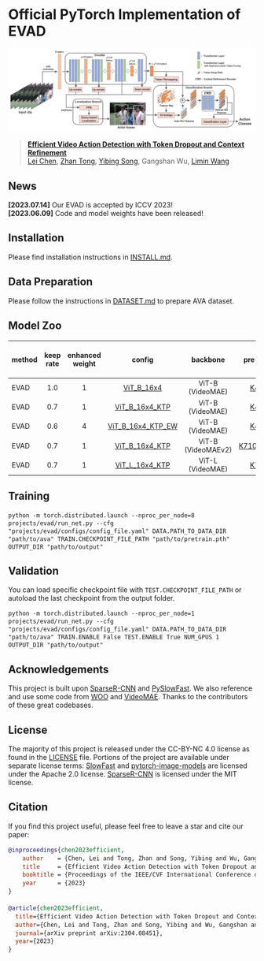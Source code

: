 # Official PyTorch Implementation of EVAD

![EVAD Framework](figs/evad.jpg)

> [**Efficient Video Action Detection with Token Dropout and Context Refinement**](https://arxiv.org/abs/2304.08451)<br>[Lei Chen](https://github.com/MiaSanLei), [Zhan Tong](https://github.com/yztongzhan), [Yibing Song](https://ybsong00.github.io/), Gangshan Wu, [Limin Wang](http://wanglimin.github.io/)<br>

## News
**[2023.07.14]**  Our EVAD is accepted by ICCV 2023! <br>
**[2023.06.09]**  Code and model weights have been released! <br>

## Installation

Please find installation instructions in [INSTALL.md](INSTALL.md). 

## Data Preparation

Please follow the instructions in [DATASET.md](slowfast/datasets/DATASET.md) to prepare AVA dataset.

## Model Zoo

| method | keep rate | enhanced weight |                            config                            |      backbone      |                          pre-train                           | #frame x sample rate | GFLOPs | mAP  |                            model                             |
| ------ | :-------: | :-------------: | :----------------------------------------------------------: | :----------------: | :----------------------------------------------------------: | :------------------: | :----: | :--: | :----------------------------------------------------------: |
| EVAD   |    1.0    |        1        |     [ViT_B_16x4](projects/evad/configs/ViT_B_16x4.yaml)      |  ViT-B (VideoMAE)  | [K400](https://drive.google.com/file/d/1391ekf5OluiHzV9-rnk5Ip-Cw2ySsTQv/view?usp=sharing) |         16x4         |  425   | 32.1 | [link](https://drive.google.com/file/d/1gBqYhNmE0RBidSfG-QSaU1ur_hwv1i2u/view?usp=sharing) |
| EVAD   |    0.7    |        1        | [ViT_B_16x4_KTP](projects/evad/configs/ViT_B_16x4_KTP.yaml)  |  ViT-B (VideoMAE)  | [K400](https://drive.google.com/file/d/1391ekf5OluiHzV9-rnk5Ip-Cw2ySsTQv/view?usp=sharing) |         16x4         |  243   | 32.3 | [link](https://drive.google.com/file/d/1cvFLZNuP6jfGSkE7UCdI1cJTennqXsMS/view?usp=sharing) |
| EVAD   |    0.6    |        4        | [ViT_B_16x4_KTP_EW](projects/evad/configs/ViT_B_16x4_KTP_EW.yaml) |  ViT-B (VideoMAE)  | [K400](https://drive.google.com/file/d/1391ekf5OluiHzV9-rnk5Ip-Cw2ySsTQv/view?usp=sharing) |         16x4         |  209   | 31.8 | [link](https://drive.google.com/file/d/1toUWQTQz1SlkZ0k2_AC5l58-GfNpbZTw/view?usp=sharing) |
| EVAD   |    0.7    |        1        | [ViT_B_16x4_KTP](projects/evad/configs/ViT_B_16x4_KTP.yaml)  | ViT-B (VideoMAEv2) | [K710+K400](https://drive.google.com/file/d/1-4z8mj5R3NonMhS6YcndUjncv4gvP86-/view?usp=sharing) |         16x4         |  243   | 37.7 | [link](https://drive.google.com/file/d/1Sy2vIRNEGFA507s4Ar_TRiqyJHT7e0mg/view?usp=sharing) |
| EVAD   |    0.7    |        1        | [ViT_L_16x4_KTP](projects/evad/configs/ViT_L_16x4_KTP.yaml)  |  ViT-L (VideoMAE)  | [K700](https://drive.google.com/file/d/1SZ_TfsigcCvEMxdaAmtHBLNEkjEuLalU/view?usp=sharing) |         16x4         |  737   | 39.7 | [link](https://drive.google.com/file/d/1FVosE4p27a4GDwG_PNYtGbkupx4vGOi-/view?usp=sharing) |

## Training

```
python -m torch.distributed.launch --nproc_per_node=8 projects/evad/run_net.py --cfg "projects/evad/configs/config_file.yaml" DATA.PATH_TO_DATA_DIR "path/to/ava" TRAIN.CHECKPOINT_FILE_PATH "path/to/pretrain.pth" OUTPUT_DIR "path/to/output"
```

## Validation

You can load specific checkpoint file with `TEST.CHECKPOINT_FILE_PATH` or autoload the last checkpoint from the output folder.

```
python -m torch.distributed.launch --nproc_per_node=1 projects/evad/run_net.py --cfg "projects/evad/configs/config_file.yaml" DATA.PATH_TO_DATA_DIR "path/to/ava" TRAIN.ENABLE False TEST.ENABLE True NUM_GPUS 1 OUTPUT_DIR "path/to/output"
```

## Acknowledgements

This project is built upon [SparseR-CNN](https://github.com/PeizeSun/SparseR-CNN) and [PySlowFast](https://github.com/facebookresearch/SlowFast). We also reference and use some code from [WOO](https://gist.github.com/ShoufaChen/263eaf55599c6e884584d7fce445af45) and [VideoMAE](https://github.com/MCG-NJU/VideoMAE).  Thanks to the contributors of these great codebases.

## License

The majority of this project is released under the CC-BY-NC 4.0 license as found in the [LICENSE](LICENSE) file. Portions of the project are available under separate license terms: [SlowFast](https://github.com/facebookresearch/SlowFast) and [pytorch-image-models](https://github.com/rwightman/pytorch-image-models) are licensed under the Apache 2.0 license. [SparseR-CNN](https://github.com/PeizeSun/SparseR-CNN) is licensed under the MIT license.

## Citation

If you find this project useful, please feel free to leave a star and cite our paper:
```BibTeX
@inproceedings{chen2023efficient,
    author    = {Chen, Lei and Tong, Zhan and Song, Yibing and Wu, Gangshan and Wang, Limin},
    title     = {Efficient Video Action Detection with Token Dropout and Context Refinement},
    booktitle = {Proceedings of the IEEE/CVF International Conference on Computer Vision (ICCV)},
    year      = {2023}
}

@article{chen2023efficient,
  title={Efficient Video Action Detection with Token Dropout and Context Refinement},
  author={Chen, Lei and Tong, Zhan and Song, Yibing and Wu, Gangshan and Wang, Limin},
  journal={arXiv preprint arXiv:2304.08451},
  year={2023}
}
```

